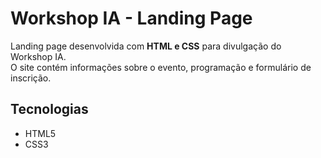 
# Workshop IA - Landing Page

Landing page desenvolvida com **HTML e CSS** para divulgação do Workshop IA.  
O site contém informações sobre o evento, programação e formulário de inscrição.

## Tecnologias

- HTML5  
- CSS3  
